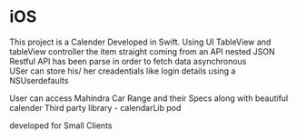 # iOS



This project is a Calender Developed in Swift. Using UI TableView and tableView controller the item straight coming from an API nested JSON Restful API 
has been parse in order to fetch data asynchronous  
USer can store his/ her creadentials like login details using a NSUserdefaults 

User can access Mahindra Car Range and their Specs along with beautiful calender 
Third party library - calendarLib pod 

developed for Small Clients 
